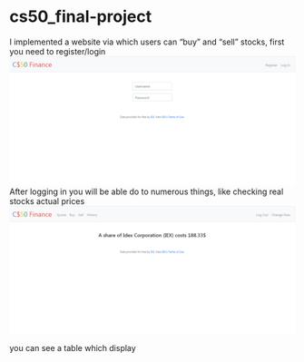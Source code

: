# cs50_final-project
I implemented a website via which users can “buy” and “sell” stocks, first you need to register/login ![](Images/login.png)
After logging in you will be able do to numerous things, like checking real stocks actual prices <img src="Images/looking.png" alt="drawing" width="600"/>

you can see a table which display 
